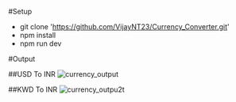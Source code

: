 #Setup

- git clone 'https://github.com/VijayNT23/Currency_Converter.git'
- npm install
- npm run dev

#Output

##USD To INR
![currency_output](https://github.com/VijayNT23/Currency_Converter/assets/143393100/cb249b05-d2bf-4055-af63-184066b22308)

##KWD To INR
![currency_outpu2t](https://github.com/VijayNT23/Currency_Converter/assets/143393100/1d7971ff-6d87-4b2f-bb7f-736f17893719)
